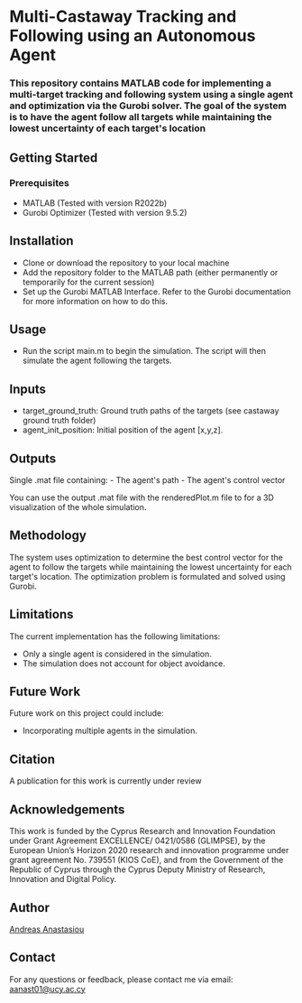 # Multi-Castaway Tracking and Following using an Autonomous Agent
### This repository contains MATLAB code for implementing a multi-target tracking and following system using a single agent and optimization via the Gurobi solver. The goal of the system is to have the agent follow all targets while maintaining the lowest uncertainty of each target's location

## Getting Started
### Prerequisites
 - MATLAB (Tested with version R2022b)
 - Gurobi Optimizer (Tested with version 9.5.2)

## Installation
 - Clone or download the repository to your local machine
 - Add the repository folder to the MATLAB path (either permanently or temporarily for the current session)
 - Set up the Gurobi MATLAB Interface. Refer to the Gurobi documentation for more information on how to do this.

## Usage
 - Run the script main.m to begin the simulation.
The script will then simulate the agent following the targets.

## Inputs
 - target_ground_truth: Ground truth paths of the targets (see castaway ground truth folder)
 - agent_init_position: Initial position of the agent [x,y,z].

## Outputs
 Single .mat file containing:
	- The agent's path
	- The agent's control vector

You can use the output .mat file with the renderedPlot.m file to for a 3D visualization of the whole simulation.

## Methodology
The system uses optimization to determine the best control vector for the agent to follow the targets while maintaining the lowest uncertainty for each target's location. The optimization problem is formulated and solved using Gurobi.

## Limitations
The current implementation has the following limitations:
 - Only a single agent is considered in the simulation.
 - The simulation does not account for object avoidance.

## Future Work
Future work on this project could include:
 - Incorporating multiple agents in the simulation.

## Citation
A publication for this work is currently under review

## Acknowledgements
This work is funded by the Cyprus Research and
Innovation Foundation under Grant Agreement EXCELLENCE/
0421/0586 (GLIMPSE), by the European Union’s
Horizon 2020 research and innovation programme under
grant agreement No. 739551 (KIOS CoE), and from the
Government of the Republic of Cyprus through the Cyprus
Deputy Ministry of Research, Innovation and Digital Policy.

## Author
[Andreas Anastasiou](github.com/aanast01)

## Contact
For any questions or feedback, please contact me via email: aanast01@ucy.ac.cy
